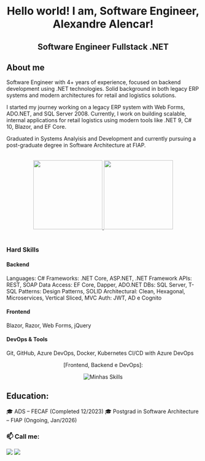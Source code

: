 <div align="center" style="display: inline_block"><br>
<h1 align="center">Hello world! I am, Software Engineer, Alexandre Alencar!</h1>
<h2 align="center">Software Engineer Fullstack .NET</h2>
</div>

## About me

Software Engineer with 4+ years of experience, focused on backend development using .NET technologies. Solid background in both legacy ERP systems and modern architectures for retail and logistics solutions.

I started my journey working on a legacy ERP system with Web Forms, ADO.NET, and SQL Server 2008. Currently, I work on building scalable, internal applications for retail logistics using modern tools like .NET 9, C# 10, Blazor, and EF Core.

Graduated in Systems Analyisis and Development and currently pursuing a post-graduate degree in Software Architecture at FIAP.

<br>
<div align="center">
<a href="https://github.com/alealencarr">
<img height="180em" src="https://github-readme-stats.vercel.app/api?username=alealencarr&show_icons=true&theme=radical"/>
<img height="180em" src="https://github-readme-stats.vercel.app/api/top-langs/?username=alealencarr&show_icons=true&theme=radical"/>
</a>
</div>
<br> 

### Hard Skills

####  Backend

Languages: C#
Frameworks: .NET Core, ASP.NET, .NET Framework
APIs: REST, SOAP
Data Access: EF Core, Dapper, ADO.NET
DBs: SQL Server, T-SQL
Patterns: Design Patterns, SOLID
Architectural: Clean, Hexagonal, Microservices, Vertical Sliced, MVC
Auth: JWT, AD e Cognito

####  Frontend

Blazor, Razor, Web Forms, jQuery

####  DevOps & Tools

Git, GitHub, Azure DevOps, Docker, Kubernetes
CI/CD with Azure DevOps

<div align="center">
[Frontend, Backend e DevOps]:

![Minhas Skills](https://skillicons.dev/icons?i=dotnet,docker,nodejs,kubernetes,git,github,aws,azure,jquery,react,visualstudio,javascript&theme=dark&perline=20)
</div>

## Education: 

🎓 ADS – FECAF (Completed 12/2023)
🎓 Postgrad in Software Architecture – FIAP (Ongoing, Jan/2026)

### 📫 Call me:
<p align="left">
<a href="https://linkedin.com/in/alealencarr" target="_blank"><img src="https://img.shields.io/badge/-LinkedIn-%230077B5?style=for-the-badge&logo=linkedin&logoColor=white" target="_blank"></a>
<a href="mailto:ale.alencarr@outlook.com.br"><img src="https://img.shields.io/badge/Microsoft_Outlook-0078D4?style=for-the-badge&logo=microsoft-outlook&logoColor=white" target="_blank"></a>
</p>
